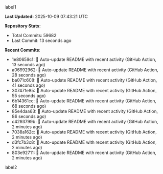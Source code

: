 
label1 
<!-- ACTIVITY_START -->
**Last Updated:** 2025-10-09 07:43:21 UTC

**Repository Stats:**
- Total Commits: 59682
- Last Commit: 13 seconds ago

**Recent Commits:**
- 1e80659c1: 🤖 Auto-update README with recent activity (GitHub Action, 13 seconds ago)
- a06992962: 🤖 Auto-update README with recent activity (GitHub Action, 28 seconds ago)
- ba071c608: 🤖 Auto-update README with recent activity (GitHub Action, 41 seconds ago)
- 307471e85: 🤖 Auto-update README with recent activity (GitHub Action, 55 seconds ago)
- 6b14361cc: 🤖 Auto-update README with recent activity (GitHub Action, 68 seconds ago)
- 85e4daa63: 🤖 Auto-update README with recent activity (GitHub Action, 86 seconds ago)
- c4293799b: 🤖 Auto-update README with recent activity (GitHub Action, 2 minutes ago)
- 7038a162c: 🤖 Auto-update README with recent activity (GitHub Action, 2 minutes ago)
- d3fc7b3c8: 🤖 Auto-update README with recent activity (GitHub Action, 2 minutes ago)
- 803e92711: 🤖 Auto-update README with recent activity (GitHub Action, 2 minutes ago)
<!-- ACTIVITY_END -->

label2
